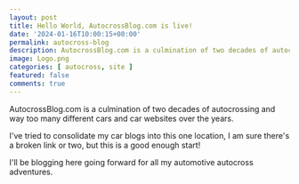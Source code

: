 ```yaml
---
layout: post
title: Hello World, AutocrossBlog.com is live!
date: '2024-01-16T10:00:15+00:00'
permalink: autocross-blog
description: AutocrossBlog.com is a culmination of two decades of autocrossing and way too many different cars and car websites over the years.
image: Logo.png
categories: [ autocross, site ]
featured: false
comments: true
---
```

AutocrossBlog.com is a culmination of two decades of autocrossing and way too many different cars and car websites over the years.

I've tried to consolidate my car blogs into this one location, I am sure there's a broken link or two, but this is a good enough start!

I'll be blogging here going forward for all my automotive autocross adventures. 

